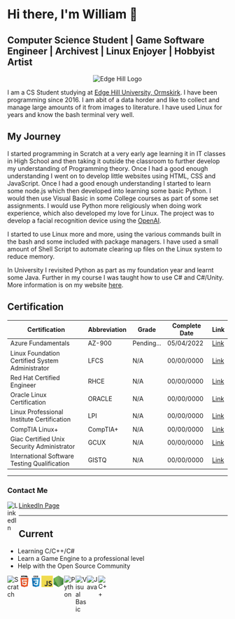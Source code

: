 Hi there, I'm William 👋
======

## Computer Science Student | Game Software Engineer | Archivest | Linux Enjoyer | Hobbyist Artist  
<center><img alt="Edge Hill Logo" width="52px" src="https://dentonarnold-ehu.netlify.app/images/ehu-logo.png"/></center>

I am a CS Student studying at [Edge Hill University, Ormskirk](https://www.edgehill.ac.uk/).
I have been programming since 2016. I am abit of a data horder and like to collect and manage large amounts of it from images to literature. I have used Linux for years and know the bash terminal very well.

## My Journey
I started programming in Scratch at a very early age learning it in IT classes in High School and then taking it outside the classroom to further develop my understanding of Programming theory. Once I had a good enough understanding I went on to develop little websites using HTML, CSS and JavaScript. Once I had a good enough understanding I started to learn some node.js which then developed into learning some basic Python. I would then use Visual Basic in some College courses as part of some set assignments. I would use Python more religiously when doing work experience, which also developed my love for Linux. The project was to develop a facial recognition device using the [OpenAI](https://github.com/opencv/opencv).  

I started to use Linux more and more, using the various commands built in the bash and some included with package managers. I have used a small amount of Shell Script to automate clearing up files on the Linux system to reduce memory.  

In University I revisited Python as part as my foundation year and learnt some Java. Further in my course I was taught how to use C# and C#/Unity. More information is on my website [here]().

## Certification
| Certification                                   | Abbreviation  | Grade       | Complete Date | Link  |
| ----------------------------------------------- | ------------- | ----------- | ------------- | ----- |
| Azure Fundamentals                              | AZ-900        | Pending...  | 05/04/2022    | [Link](https://docs.microsoft.com/en-us/learn/certifications/azure-fundamentals/) |
| Linux Foundation Certified System Administrator | LFCS          | N/A         | 00/00/0000    | [Link]() |
| Red Hat Certified Engineer                      | RHCE          | N/A         | 00/00/0000    | [Link]() |
| Oracle Linux Certification                      | ORACLE        | N/A         | 00/00/0000    | [Link]() |
| Linux Professional Institute Certification      | LPI           | N/A         | 00/00/0000    | [Link]() |
| CompTIA Linux+                                  | CompTIA+      | N/A         | 00/00/0000    | [Link]() |
| Giac Certified Unix Security Administrator      | GCUX          | N/A         | 00/00/0000    | [Link]() |
| International Software Testing Qualification    | GISTQ         | N/A         | 00/00/0000    | [Link]() |
------
### Contact Me

<img align="left" alt="LinkedIn" width="26px" src="https://cdn-icons-png.flaticon.com/512/174/174857.png" /> [LinkedIn Page](https://www.linkedin.com/in/williamgeo1/)

------

## Current
- Learning C/C++/C#
- Learn a Game Engine to a professional level
- Help with the Open Source Community

<img align="left" alt="Scratch" width="26px" src="https://test.scratch-wiki.info/w/images/f/f9/Scratch_Cat.png" />
<img align="left" alt="HTML5" width="26px" src="https://raw.githubusercontent.com/github/explore/80688e429a7d4ef2fca1e82350fe8e3517d3494d/topics/html/html.png" />
<img align="left" alt="CSS3" width="26px" src="https://raw.githubusercontent.com/github/explore/80688e429a7d4ef2fca1e82350fe8e3517d3494d/topics/css/css.png" />
<img align="left" alt="JavaScript" width="26px" src="https://raw.githubusercontent.com/github/explore/80688e429a7d4ef2fca1e82350fe8e3517d3494d/topics/javascript/javascript.png" />
<img align="left" alt="Node.js" width="26px" src="https://raw.githubusercontent.com/github/explore/80688e429a7d4ef2fca1e82350fe8e3517d3494d/topics/nodejs/nodejs.png" />
<img align="left" alt="Python" width="26px" src="https://cdn3.iconfinder.com/data/icons/logos-and-brands-adobe/512/267_Python-512.png" />
<img align="left" alt="Visual Basic" width="26px" src="https://upload.wikimedia.org/wikipedia/commons/thumb/4/40/VB.NET_Logo.svg/1200px-VB.NET_Logo.svg.png" />
<img align="left" alt="Java" width="26px" src="https://img.icons8.com/color/452/java-coffee-cup-logo--v1.png" />
<img align="left" alt="C++" width="26px" src="https://user-images.githubusercontent.com/42747200/46140125-da084900-c26d-11e8-8ea7-c45ae6306309.png" />
<br>

